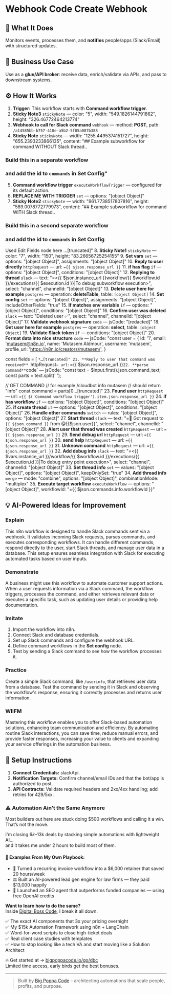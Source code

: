 # Webhook Code Create Webhook
## 🚀 What It Does
Monitors events, processes them, and **notifies** people/apps (Slack/Email) with structured updates.

## 💼 Business Use Case
Use as a **glue/API broker**: receive data, enrich/validate via APIs, and pass to downstream systems.

## ⚙️ How It Works
1. **Trigger:** This workflow starts with **Command workflow trigger**.
2. **Sticky Note3** `stickyNote` — color: "5", width: "549.1826144791862", height: "326.46772464213774"
3. **Webhook to call for Slack command** `webhook` — method: **POST**, path: `/a14585bb-b757-410e-a5b2-5f05a087b388`
4. **Sticky Note** `stickyNote` — width: "1255.4495374151727", height: "655.2393233866135", content: "## Example subworkflow for command WITHOUT Slack thread..

### Build this in a separate workflow
### and add the id to `commands` in **Set Config**"
5. **Command workflow trigger** `executeWorkflowTrigger` — configured for its default action.
6. **REPLACE ME WITH TRIGGER** `set` — options: "[object Object]"
7. **Sticky Note2** `stickyNote` — width: "961.7738517807816", height: "589.0078772779973", content: "## Example subworkflow for command WITH Slack thread..

### Build this in a second separate workflow
### and add the id to `commands` in **Set Config**

Used Edit Fields node here …[truncated]"
8. **Sticky Note1** `stickyNote` — color: "7", width: "150", height: "83.26656725254155"
9. **Set vars** `set` — options: "[object Object]", assignments: "[object Object]"
10. **Reply to user directly** `httpRequest` — url: `={{ $json.response_url }}`
11. **if has flag** `if` — options: "[object Object]", conditions: "[object Object]"
12. **Replying to thread** `slack` — text: "=<{{ $json.instance_url }}workflow/{{ $workflow.id }}/executions/{{ $execution.id }}|To debug subworkflow execution>", select: "channel", channelId: "[object Object]"
13. **Delete user here for example** `postgres` — operation: **deleteTable**, table: `[object Object]`
14. **Set config** `set` — options: "[object Object]", assignments: "[object Object]", includeOtherFields: "true"
15. **If matches env variable** `if` — options: "[object Object]", conditions: "[object Object]"
16. **Confirm user was deleted** `slack` — text: "Deleted user  ✅", select: "channel", channelId: "[object Object]"
17. **Validate webhook signature** `code` — jsCode: "[redacted]"
18. **Get user here for example** `postgres` — operation: **select**, table: `[object Object]`
19. **Validate Slack token** `if` — conditions: "[object Object]"
20. **Format data into nice structure** `code` — jsCode: "const user = {
  id: '1',
  email: 'mutasem@n8n.io',
  name: 'Mutasem Aldmour',
  username: 'mutasem',
  profile_url: 'https://n8n.io/creators/mutasem/',
}

const fields = [
    `*…[truncated]"
21. **Reply to user that command was received** `httpRequest` — url: `={{ $json.response_url }}`
22. **parse command** `code` — jsCode: "const text = $input.first().json.command_text;
const parts = text.split(' ');


// GET COMMAND
// for example /cloudbot info mutasem
// should return "info"
const command = parts[0…[truncated]"
23. **Found user** `httpRequest` — url: `={{ $('Command workflow trigger').item.json.response_url }}`
24. **if has workflow** `if` — options: "[object Object]", conditions: "[object Object]"
25. **if create thread** `if` — options: "[object Object]", conditions: "[object Object]"
26. **Handle other commands** `switch` — rules: "[object Object]", options: "[object Object]"
27. **Start thread** `slack` — text: "=🧵 Got request to `{{ $json.command }}` from @{{$json.user}}", select: "channel", channelId: "[object Object]"
28. **Alert user that thread was created** `httpRequest` — url: `={{ $json.response_url }}`
29. **Send debug url** `httpRequest` — url: `={{ $json.response_url }}`
30. **send help** `httpRequest` — url: `={{ $json.response_url }}`
31. **Unknown command** `httpRequest` — url: `={{ $json.response_url }}`
32. **Add debug info** `slack` — text: "=<{{ $vars.instance_url }}/workflow/{{ $workflow.id }}/executions/{{ $execution.id }}|To debug entry point execution>", select: "channel", channelId: "[object Object]"
33. **Set thread info** `set` — values: "[object Object]", options: "[object Object]", keepOnlySet: "true"
34. **Add thread info** `merge` — mode: "combine", options: "[object Object]", combinationMode: "multiplex"
35. **Execute target workflow** `executeWorkflow` — options: "[object Object]", workflowId: "={{ $json.commands.info.workflowId }}"

## 💡 AI-Powered Ideas for Improvement
### Explain
This n8n workflow is designed to handle Slack commands sent via a webhook. It validates incoming Slack requests, parses commands, and executes corresponding workflows. It can handle different commands, respond directly to the user, start Slack threads, and manage user data in a database. This setup ensures seamless integration with Slack for executing automated tasks based on user inputs.

### Demonstrate
A business might use this workflow to automate customer support actions. When a user requests information via a Slack command, the workflow triggers, processes the command, and either retrieves relevant data or executes a specific task, such as updating user details or providing help documentation.

### Imitate
1. Import the workflow into n8n.
2. Connect Slack and database credentials.
3. Set up Slack commands and configure the webhook URL.
4. Define command workflows in the **Set config** node.
5. Test by sending a Slack command to see how the workflow processes it.

### Practice
Create a simple Slack command, like `/userinfo`, that retrieves user data from a database. Test the command by sending it in Slack and observing the workflow's response, ensuring it correctly processes and returns user information.

### WIIFM
Mastering this workflow enables you to offer Slack-based automation solutions, enhancing team communication and efficiency. By automating routine Slack interactions, you can save time, reduce manual errors, and provide faster responses, increasing your value to clients and expanding your service offerings in the automation business.

## 🔧 Setup Instructions
1. **Connect Credentials:** slackApi.
2. **Notification Targets:** Confirm channel/email IDs and that the bot/app is authorized to post.
3. **API Contracts:** Validate required headers and 2xx/4xx handling; add retries for 429/5xx.

### ⚠️ Automation Ain’t the Same Anymore

Most builders out here are stuck doing $500 workflows and calling it a win.  
That’s not the move.  

I'm closing $6k–$13k deals by stacking simple automations with lightweight AI...  
and it takes me under 2 hours to build most of them.

#### 🧠 Examples From My Own Playbook:
- 🔁 Turned a recurring invoice workflow into a $6,000 retainer that saved 20 hours/week  
- ⚖️ Built an AI-powered lead gen engine for law firms — they paid $13,000 happily  
- 🚀 Launched an SEO agent that outperforms funded companies — using free OpenAI credits  

**Want to learn how to do the same?**  
Inside [Digital Boss Code](https://bigpoppacode.io/go/dbc), I break it all down:

✅ The exact AI components that 3x your pricing overnight  
✅ My $15k Automation Framework using n8n + LangChain  
✅ Word-for-word scripts to close high-ticket deals  
✅ Real client case studies with templates  
✅ How to stop looking like a tech VA and start moving like a Solution Architect  

🔥 Get started at → [bigpoppacode.io/go/dbc](https://bigpoppacode.io/go/dbc)  
Limited time access, early birds get the best bonuses.

---
> Built by [Big Poppa Code](https://bigpoppacode.io) – architecting automations that scale people, profits, and purpose.
